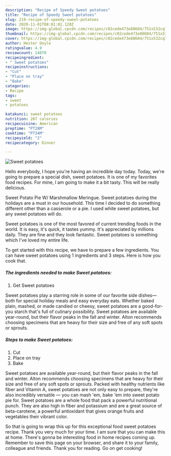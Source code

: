 ```yaml
---
description: "Recipe of Speedy Sweet potatoes"
title: "Recipe of Speedy Sweet potatoes"
slug: 219-recipe-of-speedy-sweet-potatoes
date: 2020-11-01T08:01:01.120Z
image: https://img-global.cpcdn.com/recipes/c02cede473e88604/751x532cq70/sweet-potatoes-recipe-main-photo.jpg
thumbnail: https://img-global.cpcdn.com/recipes/c02cede473e88604/751x532cq70/sweet-potatoes-recipe-main-photo.jpg
cover: https://img-global.cpcdn.com/recipes/c02cede473e88604/751x532cq70/sweet-potatoes-recipe-main-photo.jpg
author: Hester Doyle
ratingvalue: 4.9
reviewcount: 14070
recipeingredient:
- " Sweet potatoes"
recipeinstructions:
- "Cut"
- "Place on tray"
- "Bake"
categories:
- Recipe
tags:
- sweet
- potatoes

katakunci: sweet potatoes 
nutrition: 267 calories
recipecuisine: American
preptime: "PT28M"
cooktime: "PT34M"
recipeyield: "2"
recipecategory: Dinner

---
```



![Sweet potatoes](https://img-global.cpcdn.com/recipes/c02cede473e88604/751x532cq70/sweet-potatoes-recipe-main-photo.jpg)

Hello everybody, I hope you're having an incredible day today. Today, we're going to prepare a special dish, sweet potatoes. It is one of my favorites food recipes. For mine, I am going to make it a bit tasty. This will be really delicious.

Sweet Potato Pie W/ Marshmallow Meringue. Sweet potatoes during the holidays are a must in our household. This time I decided to do something different other than a casserole or a pie. I used white sweet potatoes, but any sweet potatoes will do.

Sweet potatoes is one of the most favored of current trending foods in the world. It is easy, it's quick, it tastes yummy. It's appreciated by millions daily. They are fine and they look fantastic. Sweet potatoes is something which I've loved my entire life.


To get started with this recipe, we have to prepare a few ingredients. You can have sweet potatoes using 1 ingredients and 3 steps. Here is how you cook that.

<!--inarticleads1-->

##### The ingredients needed to make Sweet potatoes:

1. Get  Sweet potatoes


Sweet potatoes play a starring role in some of our favorite side dishes—both for special holiday meals and easy everyday eats. Whether baked plain, mashed, or made candied or cheesy, sweet potatoes are a good-for-you starch that&#39;s full of culinary possibility. Sweet potatoes are available year-round, but their flavor peaks in the fall and winter. Alton recommends choosing specimens that are heavy for their size and free of any soft spots or sprouts. 

<!--inarticleads2-->

##### Steps to make Sweet potatoes:

1. Cut
1. Place on tray
1. Bake


Sweet potatoes are available year-round, but their flavor peaks in the fall and winter. Alton recommends choosing specimens that are heavy for their size and free of any soft spots or sprouts. Packed with healthy nutrients like fiber and Vitamin A, sweet potatoes are not only easy to prepare, they&#39;re also incredibly versatile — you can mash &#39;em, bake &#39;em into sweet potato pie for. Sweet potatoes are a whole food that pack a powerful nutritional punch. They are also high in fiber and potassium and are a great source of beta-carotene, a powerful antioxidant that gives orange fruits and vegetables their vibrant color. 

So that is going to wrap this up for this exceptional food sweet potatoes recipe. Thank you very much for your time. I am sure that you can make this at home. There's gonna be interesting food in home recipes coming up. Remember to save this page on your browser, and share it to your family, colleague and friends. Thank you for reading. Go on get cooking!

